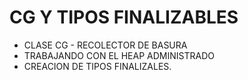 # CG Y TIPOS FINALIZABLES

* CLASE CG - RECOLECTOR DE BASURA
* TRABAJANDO CON EL HEAP ADMINISTRADO
* CREACION DE TIPOS FINALIZALES.